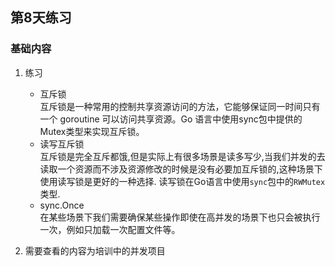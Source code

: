## 第8天练习
### 基础内容
1. 练习
   - 互斥锁  
     互斥锁是一种常用的控制共享资源访问的方法，它能够保证同一时间只有一个 goroutine 可以访问共享资源。Go 语言中使用sync包中提供的Mutex类型来实现互斥锁。
   - 读写互斥锁  
     互斥锁是完全互斥都饿,但是实际上有很多场景是读多写少,当我们并发的去读取一个资源而不涉及资源修改的时候是没有必要加互斥锁的,这种场景下使用读写锁是更好的一种选择.
     读写锁在Go语言中使用`sync`包中的`RWMutex`类型.
   - sync.Once  
     在某些场景下我们需要确保某些操作即使在高并发的场景下也只会被执行一次，例如只加载一次配置文件等。
     
    
2. 需要查看的内容为培训中的并发项目
